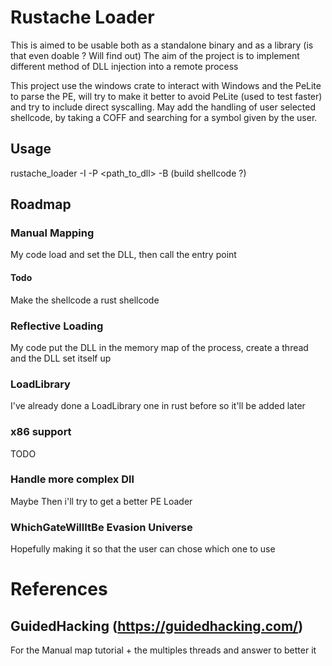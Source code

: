 # Rustache Loader

This is aimed to be usable both as a standalone binary and as a library (is that even doable ? Will find out)
The aim of the project is to implement different method of DLL injection into a remote process

This project use the windows crate to interact with Windows and the PeLite to parse the PE, will try to make it better to avoid PeLite (used to test faster) and try to include direct syscalling.
May add the handling of user selected shellcode, by taking a COFF and searching for a symbol given by the user.

## Usage

rustache_loader -I <PID> -P <path_to_dll> -B (build shellcode ?)

## Roadmap

### Manual Mapping
My code load and set the DLL, then call the entry point
#### Todo
Make the shellcode a rust shellcode


### Reflective Loading
My code put the DLL in the memory map of the process, create a thread and the DLL set itself up



### LoadLibrary
I've already done a LoadLibrary one in rust before so it'll be added later

### x86 support
TODO

### Handle more complex Dll
Maybe
Then i'll try to get a better PE Loader

### WhichGateWillItBe Evasion Universe

Hopefully making it so that the user can chose which one to use


# References

## GuidedHacking (https://guidedhacking.com/)
For the Manual map tutorial + the multiples threads and answer to better it
